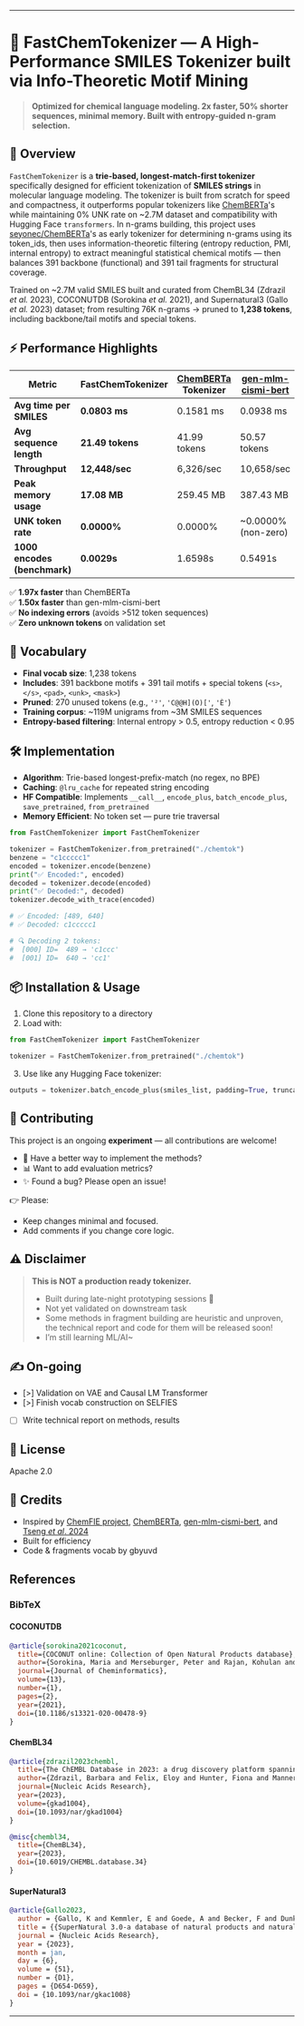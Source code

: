 
---

# 🧪 FastChemTokenizer — A High-Performance SMILES Tokenizer built via Info-Theoretic Motif Mining

> **Optimized for chemical language modeling. 2x faster, 50% shorter sequences, minimal memory. Built with entropy-guided n-gram selection.**


## 🚀 Overview

`FastChemTokenizer` is a **trie-based, longest-match-first tokenizer** specifically designed for efficient tokenization of **SMILES strings** in molecular language modeling. The tokenizer is built from scratch for speed and compactness, it outperforms popular tokenizers like [ChemBERTa](https://huggingface.co/seyonec/ChemBERTa-zinc-base-v1/)'s while maintaining 0% UNK rate on ~2.7M dataset and compatibility with Hugging Face `transformers`. In n-grams building, this project uses [seyonec/ChemBERTa](https://huggingface.co/seyonec/ChemBERTa-zinc-base-v1/)'s as early tokenizer for determining n-grams using its token_ids, then uses information-theoretic filtering (entropy reduction, PMI, internal entropy) to extract meaningful statistical chemical motifs — then balances 391 backbone (functional) and 391 tail fragments for structural coverage.

Trained on ~2.7M valid SMILES built and curated from ChemBL34 (Zdrazil _et al._ 2023), COCONUTDB (Sorokina _et al._ 2021), and Supernatural3 (Gallo _et al._ 2023) dataset; from resulting 76K n-grams -> pruned to **1,238 tokens**, including backbone/tail motifs and special tokens.


## ⚡ Performance Highlights

| Metric                          | FastChemTokenizer | [ChemBERTa](https://huggingface.co/seyonec/ChemBERTa-zinc-base-v1/) Tokenizer | [gen-mlm-cismi-bert](https://huggingface.co/smostafanejad/gen-mlm-cismi-bert-wordpiece) |
|--------------------------------|-------------------|----------------------|---------------------|
| **Avg time per SMILES**        | **0.0803 ms**     | 0.1581 ms            | 0.0938 ms           |
| **Avg sequence length**        | **21.49 tokens**  | 41.99 tokens         | 50.57 tokens        |
| **Throughput**                 | **12,448/sec**    | 6,326/sec            | 10,658/sec          |
| **Peak memory usage**          | **17.08 MB**      | 259.45 MB            | 387.43 MB           |
| **UNK token rate**             | **0.0000%**       | 0.0000%              | ~0.0000% (non-zero)             |
| **1000 encodes (benchmark)**   | **0.0029s**       | 1.6598s              | 0.5491s             |

✅ **1.97x faster** than ChemBERTa  
✅ **1.50x faster** than gen-mlm-cismi-bert  
✅ **No indexing errors** (avoids >512 token sequences)  
✅ **Zero unknown tokens** on validation set



## 🧩 Vocabulary

- **Final vocab size**: 1,238 tokens
- **Includes**: 391 backbone motifs + 391 tail motifs + special tokens (`<s>`, `</s>`, `<pad>`, `<unk>`, `<mask>`)
- **Pruned**: 270 unused tokens (e.g., `'²'`, `'C@@H](O)['`, `'È'`)
- **Training corpus**: ~119M unigrams from ~3M SMILES sequences
- **Entropy-based filtering**: Internal entropy > 0.5, entropy reduction < 0.95


## 🛠️ Implementation

- **Algorithm**: Trie-based longest-prefix-match (no regex, no BPE)
- **Caching**: `@lru_cache` for repeated string encoding
- **HF Compatible**: Implements `__call__`, `encode_plus`, `batch_encode_plus`, `save_pretrained`, `from_pretrained`
- **Memory Efficient**: No token set — pure trie traversal

```python
from FastChemTokenizer import FastChemTokenizer

tokenizer = FastChemTokenizer.from_pretrained("./chemtok")
benzene = "c1ccccc1"
encoded = tokenizer.encode(benzene)
print("✅ Encoded:", encoded)
decoded = tokenizer.decode(encoded)
print("✅ Decoded:", decoded)
tokenizer.decode_with_trace(encoded)

# ✅ Encoded: [489, 640]
# ✅ Decoded: c1ccccc1

# 🔍 Decoding 2 tokens:
#  [000] ID=  489 → 'c1ccc'
#  [001] ID=  640 → 'cc1'
```


## 📦 Installation & Usage

1. Clone this repository to a directory
2. Load with:
```python
from FastChemTokenizer import FastChemTokenizer

tokenizer = FastChemTokenizer.from_pretrained("./chemtok")
```
3. Use like any Hugging Face tokenizer:
```python
outputs = tokenizer.batch_encode_plus(smiles_list, padding=True, truncation=True, max_length=512)
```


## 🔧 Contributing

This project is an ongoing **experiment** — all contributions are welcome!

- 🧠 Have a better way to implement the methods?
- 📊 Want to add evaluation metrics?
- ✨ Found a bug? Please open an issue!

👉 Please:
- Keep changes minimal and focused.
- Add comments if you change core logic.

## ⚠️ Disclaimer

> **This is NOT a production ready tokenizer.**  
>  
> - Built during late-night prototyping sessions 🌙  
> - Not yet validated on downstream task
> - Some methods in fragment building are heuristic and unproven, the technical report and code for them will be released soon!
> - I’m still learning ML/AI~ 
> 

## ✍️ On-going
- [>] Validation on VAE and Causal LM Transformer
- [>] Finish vocab construction on SELFIES
- [ ] Write technical report on methods, results

## 📄 License

Apache 2.0


## 🙏 Credits

- Inspired by [ChemFIE project](https://huggingface.co/gbyuvd/bionat-selfies-gen-tokenizer-wordlevel), [ChemBERTa](https://huggingface.co/seyonec/ChemBERTa-zinc-base-v1/), [gen-mlm-cismi-bert](https://huggingface.co/smostafanejad/gen-mlm-cismi-bert-wordpiece), and [Tseng _et al_. 2024](https://openreview.net/forum?id=eR9C6c76j5)
- Built for efficiency
- Code & fragments vocab by gbyuvd

## References
### BibTeX
#### COCONUTDB
```bibtex
@article{sorokina2021coconut,
  title={COCONUT online: Collection of Open Natural Products database},
  author={Sorokina, Maria and Merseburger, Peter and Rajan, Kohulan and Yirik, Mehmet Aziz and Steinbeck, Christoph},
  journal={Journal of Cheminformatics},
  volume={13},
  number={1},
  pages={2},
  year={2021},
  doi={10.1186/s13321-020-00478-9}
}
```

#### ChemBL34
```bibtex
@article{zdrazil2023chembl,
  title={The ChEMBL Database in 2023: a drug discovery platform spanning multiple bioactivity data types and time periods},
  author={Zdrazil, Barbara and Felix, Eloy and Hunter, Fiona and Manners, Emma J and Blackshaw, James and Corbett, Sybilla and de Veij, Marleen and Ioannidis, Harris and Lopez, David Mendez and Mosquera, Juan F and Magarinos, Maria Paula and Bosc, Nicolas and Arcila, Ricardo and Kizil{\"o}ren, Tevfik and Gaulton, Anna and Bento, A Patr{\'i}cia and Adasme, Melissa F and Monecke, Peter and Landrum, Gregory A and Leach, Andrew R},
  journal={Nucleic Acids Research},
  year={2023},
  volume={gkad1004},
  doi={10.1093/nar/gkad1004}
}

@misc{chembl34,
  title={ChemBL34},
  year={2023},
  doi={10.6019/CHEMBL.database.34}
}
```

#### SuperNatural3
```bibtex
@article{Gallo2023,
  author = {Gallo, K and Kemmler, E and Goede, A and Becker, F and Dunkel, M and Preissner, R and Banerjee, P},
  title = {{SuperNatural 3.0-a database of natural products and natural product-based derivatives}},
  journal = {Nucleic Acids Research},
  year = {2023},
  month = jan,
  day = {6},
  volume = {51},
  number = {D1},
  pages = {D654-D659},
  doi = {10.1093/nar/gkac1008}
}
```
---

